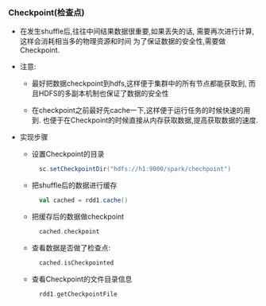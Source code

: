### Checkpoint(检查点)

   - 在发生shuffle后,往往中间结果数据很重要,如果丢失的话,
      需要再次进行计算,这样会消耗相当多的物理资源和时间
      为了保证数据的安全性,需要做Checkpoint.
      
   - 注意:
   
        - 最好把数据checkpoint到hdfs,这样便于集群中的所有节点都能获取到,
          而且HDFS的多副本机制也保证了数据的安全性
          
        - 在checkpoint之前最好先cache一下,这样便于运行任务的时候快速的用到.
          也便于在Checkpoint的时候直接从内存获取数据,提高获取数据的速度.
   
   - 实现步骤
        - 设置Checkpoint的目录
            ```scala
              sc.setCheckpointDir("hdfs://h1:9000/spark/chechpoint")
            ```
        - 把shuffle后的数据进行缓存
            ```scala
              val cached = rdd1.cache()
            ```
        - 把缓存后的数据做checkpoint
            ```scala
              cached.checkpoint
            ```
        - 查看数据是否做了检查点:
            ```scala
              cached.isCheckpointed
            ```
        - 查看Checkpoint的文件目录信息
            ```scala
              rdd1.getCheckpointFile
            ```